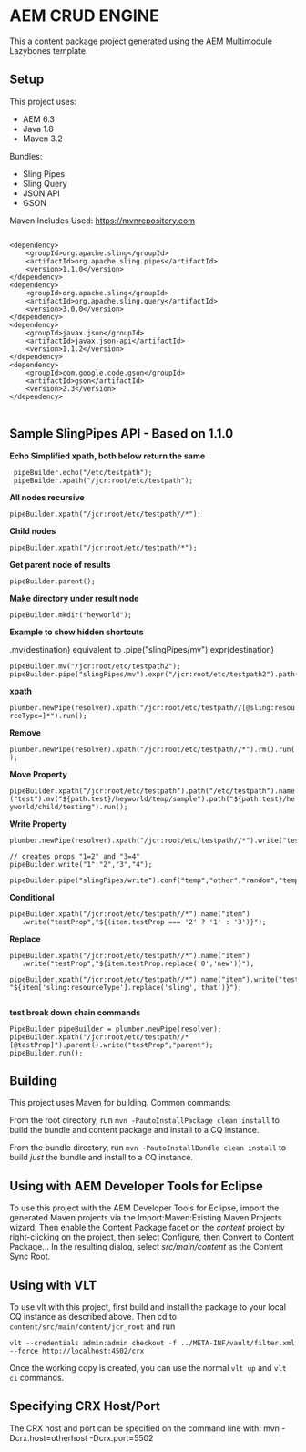 AEM CRUD ENGINE
===============

This a content package project generated using the AEM Multimodule Lazybones template.

## Setup
This project uses:
* AEM 6.3
* Java 1.8
* Maven 3.2

Bundles:
* Sling Pipes
* Sling Query
* JSON API
* GSON

Maven Includes Used: https://mvnrepository.com
<pre>
<code>
&lt;dependency&gt;
    &lt;groupId&gt;org.apache.sling&lt;/groupId&gt;
    &lt;artifactId&gt;org.apache.sling.pipes&lt;/artifactId&gt;
    &lt;version&gt;1.1.0&lt;/version&gt;
&lt;/dependency&gt;
&lt;dependency&gt;
    &lt;groupId&gt;org.apache.sling&lt;/groupId&gt;
    &lt;artifactId&gt;org.apache.sling.query&lt;/artifactId&gt;
    &lt;version&gt;3.0.0&lt;/version&gt;
&lt;/dependency&gt;
&lt;dependency&gt;
    &lt;groupId&gt;javax.json&lt;/groupId&gt;
    &lt;artifactId&gt;javax.json-api&lt;/artifactId&gt;
    &lt;version&gt;1.1.2&lt;/version&gt;
&lt;/dependency&gt;
&lt;dependency&gt;
    &lt;groupId&gt;com.google.code.gson&lt;/groupId&gt;
    &lt;artifactId&gt;gson&lt;/artifactId&gt;
    &lt;version&gt;2.3&lt;/version&gt;
&lt;/dependency&gt;
</code>
</pre>

## Sample SlingPipes API - Based on 1.1.0


 **Echo Simplified xpath, both below return the same**
 
 ```$java
  pipeBuilder.echo("/etc/testpath");
  pipeBuilder.xpath("/jcr:root/etc/testpath");
```
 
 **All nodes recursive**
 
 `pipeBuilder.xpath("/jcr:root/etc/testpath//*");`

 **Child nodes**
 
 `pipeBuilder.xpath("/jcr:root/etc/testpath/*");`

 **Get parent node of results**
 
 `pipeBuilder.parent();`

 **Make directory under result node**
 
 `pipeBuilder.mkdir("heyworld");`

 **Example to show hidden shortcuts**
 
 .mv(destination) equivalent to .pipe("slingPipes/mv").expr(destination)

 ```$java
 pipeBuilder.mv("/jcr:root/etc/testpath2");
 pipeBuilder.pipe("slingPipes/mv").expr("/jcr:root/etc/testpath2").path();
 ```

 **xpath**
 
 ```plumber.newPipe(resolver).xpath("/jcr:root/etc/testpath//[@sling:resourceType=]*").run();```

 **Remove**
 
 ```plumber.newPipe(resolver).xpath("/jcr:root/etc/testpath//*").rm().run();```

 **Move Property**

 ```pipeBuilder.xpath("/jcr:root/etc/testpath").path("/etc/testpath").name("test").mv("${path.test}/heyworld/temp/sample").path("${path.test}/heyworld/child/testing").run();```

 **Write Property**
 
 ```
 plumber.newPipe(resolver).xpath("/jcr:root/etc/testpath//*").write("test","test");
 
 // creates props "1=2" and "3=4"
 pipeBuilder.write("1","2","3","4");
 
 pipeBuilder.pipe("slingPipes/write").conf("temp","other","random","temp");
 ```

 **Conditional**
 
 ```
 pipeBuilder.xpath("/jcr:root/etc/testpath//*").name("item")
    .write("testProp","${(item.testProp === '2' ? '1' : '3')}");
 ```
 
 **Replace**
 
 ```
 pipeBuilder.xpath("/jcr:root/etc/testpath//*").name("item")
    .write("testProp","${item.testProp.replace('0','new')}");
   
 pipeBuilder.xpath("/jcr:root/etc/testpath//*").name("item").write("test", "${item['sling:resourceType'].replace('sling','that')}");
  
 ```

 **test break down chain commands**
 ```$java
 PipeBuilder pipeBuilder = plumber.newPipe(resolver);
 pipeBuilder.xpath("/jcr:root/etc/testpath//*[@testProp]").parent().write("testProp","parent");
 pipeBuilder.run();
```

## Building

This project uses Maven for building. Common commands:

From the root directory, run ``mvn -PautoInstallPackage clean install`` to build the bundle and content package and install to a CQ instance.

From the bundle directory, run ``mvn -PautoInstallBundle clean install`` to build *just* the bundle and install to a CQ instance.

## Using with AEM Developer Tools for Eclipse

To use this project with the AEM Developer Tools for Eclipse, import the generated Maven projects via the Import:Maven:Existing Maven Projects wizard. Then enable the Content Package facet on the _content_ project by right-clicking on the project, then select Configure, then Convert to Content Package... In the resulting dialog, select _src/main/content_ as the Content Sync Root.

## Using with VLT

To use vlt with this project, first build and install the package to your local CQ instance as described above. Then cd to `content/src/main/content/jcr_root` and run

`vlt --credentials admin:admin checkout -f ../META-INF/vault/filter.xml --force http://localhost:4502/crx`

Once the working copy is created, you can use the normal `vlt up` and `vlt ci` commands.

## Specifying CRX Host/Port

The CRX host and port can be specified on the command line with:
mvn -Dcrx.host=otherhost -Dcrx.port=5502 <goals>


